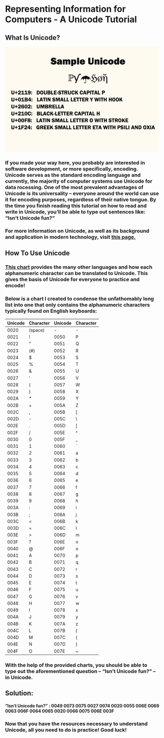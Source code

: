 # Representing Information for Computers - A Unicode Tutorial

## What Is Unicode?

![Relative](/UnicodeSample.png)

### If you made your way here, you probably are interested in software development, or more specifically, encoding. Unicode serves as the standard encoding language and currently, the majority of computer systems use Unicode for data rocessing.  One of the most prevalent advantages of Unicode is its universality – everyone around the world can use it for encoding purposes, regardless of their native tongue.  By the time you finish reading this tutorial on how to read and write in Unicode, you’ll be able to type out sentences like: “**Isn’t Unicode fun?**”

### For more information on Unicode, as well as its background and application in modern technology, visit [this page.](https://en.wikipedia.org/wiki/Unicode)

## How To Use Unicode

### [This chart](https://symbl.cc/en/unicode/table/#basic-latin) provides the many other languages and how each alphanumeric character can be translated to Unicode. This gives the basis of Unicode for everyone to practice and encode!

### Below is a chart I created to condense the unfathomably long list into one that only contains the alphanumeric characters typically found on English keyboards:

| Unicode | Character | Unicode | Character |
| ---- | ---- | ---- | ---- |
| 0020 | (space) | - | - |
| 0021 | ! | 0050 | P |
| 0022 | “ | 0051 | Q |
| 0023 | (#) | 0052 | R |
| 0024 | $ | 0053 | S |
| 0025 | % | 0054 | T |
| 0026 | & | 0055 | U |
| 0027 | ‘ | 0056 | V |
| 0028 | ( | 0057 | W |
| 0029 | ) | 0058 | X |
| 002A | * | 0059 | Y |
| 002B | + | 005A | Z |
| 002C | , | 005B | [ |
| 002D | - | 005C | \ |
| 002E | . | 005D | ] |
| 002F | / | 005E | ^ |
| 0030 | 0 | 005F | _ |
| 0031 | 1 | 0060 | ` |
| 0032 | 2 | 0061 | a |
| 0033 | 3 | 0062 | b |
| 0034 | 4 | 0063 | c |
| 0035 | 5 | 0064 | d |
| 0036 | 6 | 0065 | e |
| 0037 | 7 | 0066 | f |
| 0038 | 8 | 0067 | g |
| 0039 | 9 | 0068 | h |
| 003A | : | 0069 | i |
| 003B | ; | 006A | j |
| 003C | < | 006B | k |
| 003D | = | 006C | l |
| 003E | > | 006D | m |
| 003F | ? | 006E | n |
| 0040 | @ | 006F | o |
| 0041 | A | 0070 | p |
| 0042 | B | 0071 | q |
| 0043 | C | 0072 | r |
| 0044 | D | 0073 | s |
| 0045 | E | 0074 | t |
| 0046 | F | 0075 | u |
| 0047 | G | 0076 | v |
| 0048 | H | 0077 | w |
| 0049 | I | 0078 | x |
| 004A | J | 0079 | y |
| 004B | K | 007A | z |
| 004C | L | 007B | { |
| 004D | M | 007C | (|) |
| 004E | N | 007D | } |
| 004F | O | 007E | ~ |

### With the help of the provided charts, you should be able to type out the aforementioned question – “**Isn’t Unicode fun?**” – in Unicode.

## Solution:

#### “**Isn’t Unicode fun?**” : 0049 0073 0075 0027 0074 0020 0055 006E 0069 0063 006F 0064 0065 0020 0066 0075 006E 003F

### Now that you have the resources necessary to understand Unicode, all you need to do is practice! Good luck!